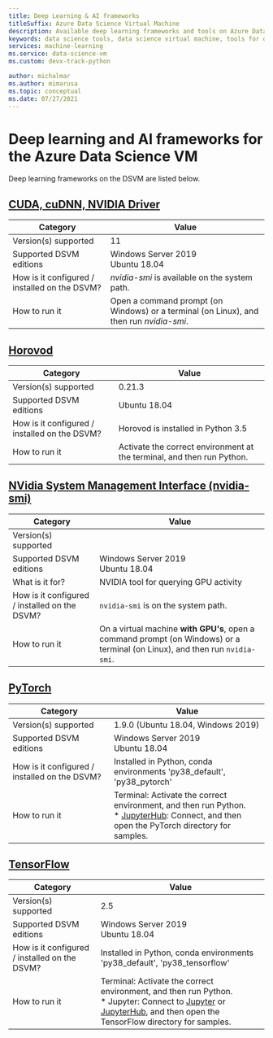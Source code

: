 ```yaml
---
title: Deep Learning & AI frameworks
titleSuffix: Azure Data Science Virtual Machine 
description: Available deep learning frameworks and tools on Azure Data Science Virtual Machine.
keywords: data science tools, data science virtual machine, tools for data science, linux data science
services: machine-learning
ms.service: data-science-vm
ms.custom: devx-track-python

author: michalmar
ms.author: mimarusa
ms.topic: conceptual
ms.date: 07/27/2021
---
```


# Deep learning and AI frameworks for the Azure Data Science VM
Deep learning frameworks on the DSVM are listed below.


## [CUDA, cuDNN, NVIDIA Driver](https://developer.nvidia.com/cuda-toolkit)

| Category | Value |
|--|--|
| Version(s) supported | 11 |
| Supported DSVM editions | Windows Server 2019<br>Ubuntu 18.04 |
| How is it configured / installed on the DSVM? | _nvidia-smi_ is available on the system path. |
| How to run it | Open a command prompt (on Windows) or a terminal (on Linux), and then run _nvidia-smi_. |
## [Horovod](https://github.com/uber/horovod)

| Category | Value |
| ------------- | ------------- |
| Version(s) supported | 0.21.3|
| Supported DSVM editions      | Ubuntu 18.04 |
| How is it configured / installed on the DSVM?  | Horovod is installed in Python 3.5 |
| How to run it      | Activate the correct environment at the terminal, and then run Python. |


## [NVidia System Management Interface (nvidia-smi)](https://developer.nvidia.com/nvidia-system-management-interface)

| Category | Value |
|--|--|
| Version(s) supported |  |
| Supported DSVM editions | Windows Server 2019<br>Ubuntu 18.04 |
| What is it for? | NVIDIA tool for querying GPU activity |
| How is it configured / installed on the DSVM? | `nvidia-smi` is on the system path. |
| How to run it | On a virtual machine **with GPU's**, open a command prompt (on Windows) or a terminal (on Linux), and then run `nvidia-smi`. |

## [PyTorch](https://pytorch.org/)

| Category | Value |
|--|--|
| Version(s) supported | 1.9.0 (Ubuntu 18.04, Windows 2019) |
| Supported DSVM editions | Windows Server 2019<br>Ubuntu 18.04 |
| How is it configured / installed on the DSVM? | Installed in Python, conda environments 'py38_default', 'py38_pytorch' |
| How to run it | Terminal: Activate the correct environment, and then run Python.<br/>* [JupyterHub](dsvm-ubuntu-intro.md#how-to-access-the-ubuntu-data-science-virtual-machine): Connect, and then open the PyTorch directory for samples. |

## [TensorFlow](https://www.tensorflow.org/)

| Category | Value |
|--|--|
| Version(s) supported | 2.5 |
| Supported DSVM editions | Windows Server 2019<br>Ubuntu 18.04 |
| How is it configured / installed on the DSVM? | Installed in Python, conda environments 'py38_default', 'py38_tensorflow' |
| How to run it | Terminal: Activate the correct environment, and then run Python. <br/> * Jupyter: Connect to [Jupyter](provision-vm.md) or [JupyterHub](dsvm-ubuntu-intro.md#how-to-access-the-ubuntu-data-science-virtual-machine), and then open the TensorFlow directory for samples. |
